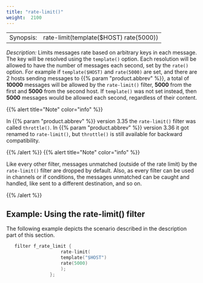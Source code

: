 ```yaml
---
title: "rate-limit()"
weight:  2100
---
```

<!-- DISCLAIMER: This file is based on the syslog-ng Open Source Edition documentation https://github.com/balabit/syslog-ng-ose-guides/commit/2f4a52ee61d1ea9ad27cb4f3168b95408fddfdf2 and is used under the terms of The syslog-ng Open Source Edition Documentation License. The file has been modified by Axoflow. -->

|           |                                        |
| --------- | -------------------------------------- |
| Synopsis: | rate-limit(template($HOST) rate(5000)) |

*Description:* Limits messages rate based on arbitrary keys in each message. The key will be resolved using the `template()` option. Each resolution will be allowed to have the number of messages each second, set by the `rate()` option. For example if `template($HOST)` and `rate(5000)` are set, and there are 2 hosts sending messages to {{% param "product.abbrev" %}}, a total of **10000** messages will be allowed by the `rate-limit()` filter, **5000** from the first and **5000** from the second host. If `template()` was not set instead, then **5000** messages would be allowed each second, regardless of their content.

{{% alert title="Note" color="info" %}}

In {{% param "product.abbrev" %}} version 3.35 the `rate-limit()` filter was called `throttle()`. In {{% param "product.abbrev" %}} version 3.36 it got renamed to `rate-limit()`, but `throttle()` is still available for backward compatibility.

{{% /alert %}} {{% alert title="Note" color="info" %}}

Like every other filter, messages unmatched (outside of the rate limit) by the `rate-limit()` filter are dropped by default. Also, as every filter can be used in channels or if conditions, the messages unmatched can be caught and handled, like sent to a different destination, and so on.

{{% /alert %}}


## Example: Using the rate-limit() filter

The following example depicts the scenario described in the description part of this section.

```c
   filter f_rate_limit {
                    rate-limit(
                    template("$HOST")
                    rate(5000)
                    );
                };

```


